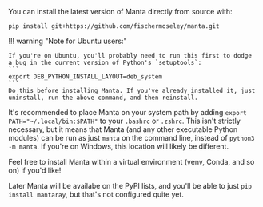 You can install the latest version of Manta directly from source with:

```
pip install git+https://github.com/fischermoseley/manta.git
```

!!! warning "Note for Ubuntu users:"

    If you're on Ubuntu, you'll probably need to run this first to dodge
    a bug in the current version of Python's `setuptools`:
    ```
    export DEB_PYTHON_INSTALL_LAYOUT=deb_system
    ```
    Do this before installing Manta. If you've already installed it, just
    uninstall, run the above command, and then reinstall.

It's recommended to place Manta on your system path by adding `export PATH="~/.local/bin:$PATH"` to your `.bashrc` or `.zshrc`. This isn't strictly necessary, but it means that Manta (and any other executable Python modules) can be run as just `manta` on the command line, instead of `python3 -m manta`. If you're on Windows, this location will likely be different.

Feel free to install Manta within a virtual environment (venv, Conda, and so on) if you'd like!

Later Manta will be availabe on the PyPI lists, and you'll be able to just `pip install mantaray`, but that's not configured quite yet.
